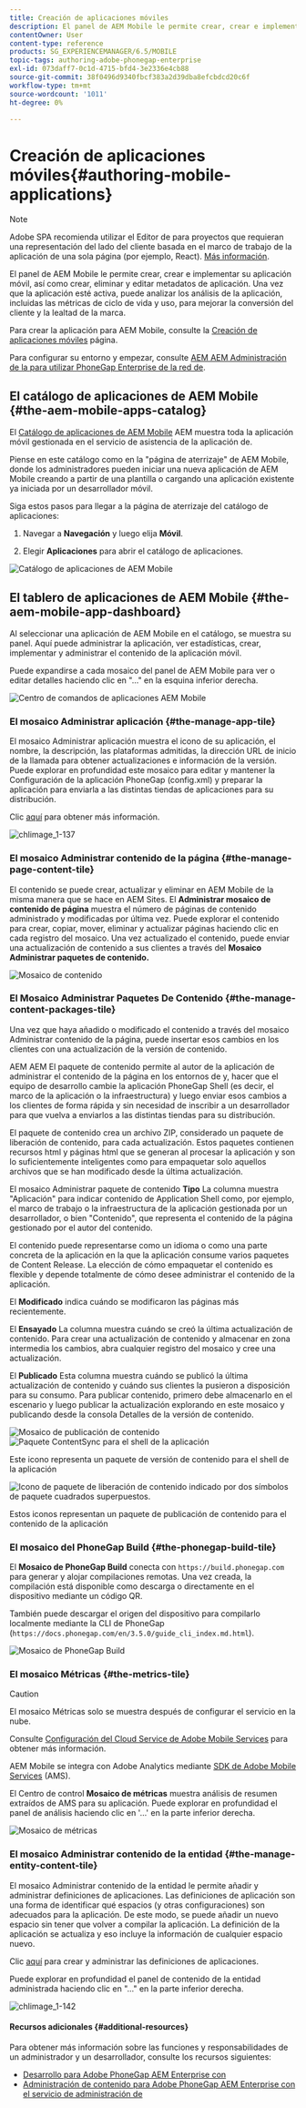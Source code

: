 ```yaml
---
title: Creación de aplicaciones móviles
description: El panel de AEM Mobile le permite crear, crear e implementar su aplicación móvil, así como crear, eliminar y editar metadatos de aplicación. Siga esta página para obtener más información.
contentOwner: User
content-type: reference
products: SG_EXPERIENCEMANAGER/6.5/MOBILE
topic-tags: authoring-adobe-phonegap-enterprise
exl-id: 073daff7-0c1d-4715-bfd4-3e2336e4cb88
source-git-commit: 38f0496d9340fbcf383a2d39dba8efcbdcd20c6f
workflow-type: tm+mt
source-wordcount: '1011'
ht-degree: 0%

---
```


# Creación de aplicaciones móviles{#authoring-mobile-applications}

>[!NOTE]
>
>Adobe SPA recomienda utilizar el Editor de para proyectos que requieran una representación del lado del cliente basada en el marco de trabajo de la aplicación de una sola página (por ejemplo, React). [Más información](/help/sites-developing/spa-overview.md).

El panel de AEM Mobile le permite crear, crear e implementar su aplicación móvil, así como crear, eliminar y editar metadatos de aplicación. Una vez que la aplicación esté activa, puede analizar los análisis de la aplicación, incluidas las métricas de ciclo de vida y uso, para mejorar la conversión del cliente y la lealtad de la marca.

Para crear la aplicación para AEM Mobile, consulte la [Creación de aplicaciones móviles](/help/mobile/building-app-mobile-phonegap.md) página.

Para configurar su entorno y empezar, consulte [AEM AEM Administración de la para utilizar PhoneGap Enterprise de la red de](/help/mobile/administer-phonegap.md).

## El catálogo de aplicaciones de AEM Mobile {#the-aem-mobile-apps-catalog}

El [Catálogo de aplicaciones de AEM Mobile](http://localhost:4502/aem/apps.html/content/phonegap) AEM muestra toda la aplicación móvil gestionada en el servicio de asistencia de la aplicación de.

Piense en este catálogo como en la &quot;página de aterrizaje&quot; de AEM Mobile, donde los administradores pueden iniciar una nueva aplicación de AEM Mobile creando a partir de una plantilla o cargando una aplicación existente ya iniciada por un desarrollador móvil.

Siga estos pasos para llegar a la página de aterrizaje del catálogo de aplicaciones:

1. Navegar a **Navegación** y luego elija **Móvil**.

1. Elegir **Aplicaciones** para abrir el catálogo de aplicaciones.

![Catálogo de aplicaciones de AEM Mobile](assets/chlimage_1-135.png)

## El tablero de aplicaciones de AEM Mobile {#the-aem-mobile-app-dashboard}

Al seleccionar una aplicación de AEM Mobile en el catálogo, se muestra su panel. Aquí puede administrar la aplicación, ver estadísticas, crear, implementar y administrar el contenido de la aplicación móvil.

Puede expandirse a cada mosaico del panel de AEM Mobile para ver o editar detalles haciendo clic en &quot;...&quot; en la esquina inferior derecha.

![Centro de comandos de aplicaciones AEM Mobile](assets/chlimage_1-136.png)

### El mosaico Administrar aplicación {#the-manage-app-tile}

El mosaico Administrar aplicación muestra el icono de su aplicación, el nombre, la descripción, las plataformas admitidas, la dirección URL de inicio de la llamada para obtener actualizaciones e información de la versión. Puede explorar en profundidad este mosaico para editar y mantener la Configuración de la aplicación PhoneGap (config.xml) y preparar la aplicación para enviarla a las distintas tiendas de aplicaciones para su distribución.

Clic [aquí](/help/mobile/phonegap-app-details-tile.md) para obtener más información.

![chlimage_1-137](assets/chlimage_1-137.png)

### El mosaico Administrar contenido de la página {#the-manage-page-content-tile}

El contenido se puede crear, actualizar y eliminar en AEM Mobile de la misma manera que se hace en AEM Sites. El **Administrar mosaico de contenido de página** muestra el número de páginas de contenido administrado y modificadas por última vez. Puede explorar el contenido para crear, copiar, mover, eliminar y actualizar páginas haciendo clic en cada registro del mosaico. Una vez actualizado el contenido, puede enviar una actualización de contenido a sus clientes a través del **Mosaico Administrar paquetes de contenido.**

![Mosaico de contenido](assets/chlimage_1-138.png)

### El Mosaico Administrar Paquetes De Contenido {#the-manage-content-packages-tile}

Una vez que haya añadido o modificado el contenido a través del mosaico Administrar contenido de la página, puede insertar esos cambios en los clientes con una actualización de la versión de contenido.

AEM AEM El paquete de contenido permite al autor de la aplicación de administrar el contenido de la página en los entornos de y, hacer que el equipo de desarrollo cambie la aplicación PhoneGap Shell (es decir, el marco de la aplicación o la infraestructura) y luego enviar esos cambios a los clientes de forma rápida y sin necesidad de inscribir a un desarrollador para que vuelva a enviarlos a las distintas tiendas para su distribución.

El paquete de contenido crea un archivo ZIP, considerado un paquete de liberación de contenido, para cada actualización. Estos paquetes contienen recursos html y páginas html que se generan al procesar la aplicación y son lo suficientemente inteligentes como para empaquetar solo aquellos archivos que se han modificado desde la última actualización.

El mosaico Administrar paquete de contenido **Tipo** La columna muestra &quot;Aplicación&quot; para indicar contenido de Application Shell como, por ejemplo, el marco de trabajo o la infraestructura de la aplicación gestionada por un desarrollador, o bien &quot;Contenido&quot;, que representa el contenido de la página gestionado por el autor del contenido.

El contenido puede representarse como un idioma o como una parte concreta de la aplicación en la que la aplicación consume varios paquetes de Content Release. La elección de cómo empaquetar el contenido es flexible y depende totalmente de cómo desee administrar el contenido de la aplicación.

El **Modificado** indica cuándo se modificaron las páginas más recientemente.

El **Ensayado** La columna muestra cuándo se creó la última actualización de contenido. Para crear una actualización de contenido y almacenar en zona intermedia los cambios, abra cualquier registro del mosaico y cree una actualización.

El **Publicado** Esta columna muestra cuándo se publicó la última actualización de contenido y cuándo sus clientes la pusieron a disposición para su consumo. Para publicar contenido, primero debe almacenarlo en el escenario y luego publicar la actualización explorando en este mosaico y publicando desde la consola Detalles de la versión de contenido.

![Mosaico de publicación de contenido](assets/chlimage_1-139.png) ![Paquete ContentSync para el shell de la aplicación](do-not-localize/chlimage_1-5.png)

Este icono representa un paquete de versión de contenido para el shell de la aplicación

![Icono de paquete de liberación de contenido indicado por dos símbolos de paquete cuadrados superpuestos.](do-not-localize/chlimage_1-6.png)

Estos iconos representan un paquete de publicación de contenido para el contenido de la aplicación

### El mosaico del PhoneGap Build {#the-phonegap-build-tile}

El **Mosaico de PhoneGap Build** conecta con `https://build.phonegap.com` para generar y alojar compilaciones remotas. Una vez creada, la compilación está disponible como descarga o directamente en el dispositivo mediante un código QR.

También puede descargar el origen del dispositivo para compilarlo localmente mediante la CLI de PhoneGap (`https://docs.phonegap.com/en/3.5.0/guide_cli_index.md.html`).

![Mosaico de PhoneGap Build](assets/chlimage_1-140.png)

### El mosaico Métricas {#the-metrics-tile}

>[!CAUTION]
>
>El mosaico Métricas solo se muestra después de configurar el servicio en la nube.
>
>Consulte [Configuración del Cloud Service de Adobe Mobile Services](/help/mobile/configure-adobe-mobile-cloud-service.md) para obtener más información.

AEM Mobile se integra con Adobe Analytics mediante [SDK de Adobe Mobile Services](https://experienceleague.adobe.com/docs/mobile.html?lang=en) (AMS).

El Centro de control **Mosaico de métricas** muestra análisis de resumen extraídos de AMS para su aplicación. Puede explorar en profundidad el panel de análisis haciendo clic en &#39;...&#39; en la parte inferior derecha.

![Mosaico de métricas](assets/chlimage_1-141.png)

### El mosaico Administrar contenido de la entidad {#the-manage-entity-content-tile}

El mosaico Administrar contenido de la entidad le permite añadir y administrar definiciones de aplicaciones. Las definiciones de aplicación son una forma de identificar qué espacios (y otras configuraciones) son adecuados para la aplicación. De este modo, se puede añadir un nuevo espacio sin tener que volver a compilar la aplicación. La definición de la aplicación se actualiza y eso incluye la información de cualquier espacio nuevo.

Clic [aquí](/help/mobile/phonegap-app-definitions.md) para crear y administrar las definiciones de aplicaciones.

Puede explorar en profundidad el panel de contenido de la entidad administrada haciendo clic en &quot;...&quot; en la parte inferior derecha.

![chlimage_1-142](assets/chlimage_1-142.png)

#### Recursos adicionales {#additional-resources}

Para obtener más información sobre las funciones y responsabilidades de un administrador y un desarrollador, consulte los recursos siguientes:

* [Desarrollo para Adobe PhoneGap AEM Enterprise con](/help/mobile/developing-in-phonegap.md)
* [Administración de contenido para Adobe PhoneGap AEM Enterprise con el servicio de administración de](/help/mobile/administer-phonegap.md)
